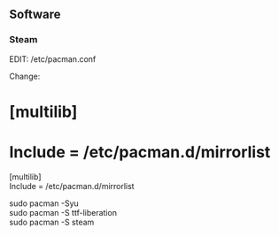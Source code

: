 ## Software
### Steam
EDIT: /etc/pacman.conf <br>

Change: <br>
# [multilib] <br>
# Include = /etc/pacman.d/mirrorlist <br>
[multilib] <br>
Include = /etc/pacman.d/mirrorlist <br>

sudo pacman -Syu <br>
sudo pacman -S ttf-liberation <br>
sudo pacman -S steam <br>
